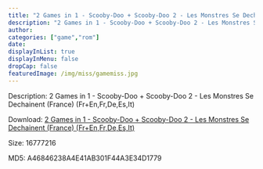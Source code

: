 ```yaml
---
title: "2 Games in 1 - Scooby-Doo + Scooby-Doo 2 - Les Monstres Se Dechainent (France) (Fr+En,Fr,De,Es,It)"
description: "2 Games in 1 - Scooby-Doo + Scooby-Doo 2 - Les Monstres Se Dechainent (France) (Fr+En,Fr,De,Es,It)"
author: 
categories: ["game","rom"]
date: 
displayInList: true
displayInMenu: false
dropCap: false
featuredImage: /img/miss/gamemiss.jpg
---
```


Description: 2 Games in 1 - Scooby-Doo + Scooby-Doo 2 - Les Monstres Se Dechainent (France) (Fr+En,Fr,De,Es,It)

Download: <a style="text-decoration:underline;" href="https://mega.nz/#!SDJGCS5Y!4CCGKCg8DymUDnaP3_UUktnEhGXKAidOlSDIkDbIlxY" target = "_blank" rel = "nofollow" > 2 Games in 1 - Scooby-Doo + Scooby-Doo 2 - Les Monstres Se Dechainent (France) (Fr+En,Fr,De,Es,It)</a>

Size: 16777216

MD5: A46846238A4E41AB301F44A3E34D1779

